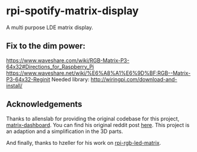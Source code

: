 # rpi-spotify-matrix-display
A multi purpose LDE matrix display. 

## Fix to the dim power:
https://www.waveshare.com/wiki/RGB-Matrix-P3-64x32#Directions_for_Raspberry_Pi
https://www.waveshare.net/wiki/%E6%A8%A1%E6%9D%BF:RGB--Matrix-P3-64x32-Reginit
    Needed library:
    http://wiringpi.com/download-and-install/

## Acknowledgements
Thanks to allenslab for providing the original codebase for this project, [matrix-dashboard](https://github.com/allenslab/matrix-dashboard). You can find his original reddit post [here](https://www.reddit.com/r/3Dprinting/comments/ujyy4g/i_designed_and_3d_printed_a_led_matrix_dashboard/). This project is an adaption and a simplification in the 3D parts.

And finally, thanks to hzeller for his work on [rpi-rgb-led-matrix](https://github.com/hzeller/rpi-rgb-led-matrix).
